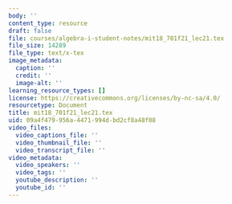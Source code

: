 ```yaml
---
body: ''
content_type: resource
draft: false
file: courses/algebra-i-student-notes/mit18_701f21_lec21.tex
file_size: 14289
file_type: text/x-tex
image_metadata:
  caption: ''
  credit: ''
  image-alt: ''
learning_resource_types: []
license: https://creativecommons.org/licenses/by-nc-sa/4.0/
resourcetype: Document
title: mit18_701f21_lec21.tex
uid: 09a4f479-956a-4471-994d-bd2cf8a48f08
video_files:
  video_captions_file: ''
  video_thumbnail_file: ''
  video_transcript_file: ''
video_metadata:
  video_speakers: ''
  video_tags: ''
  youtube_description: ''
  youtube_id: ''
---
```

